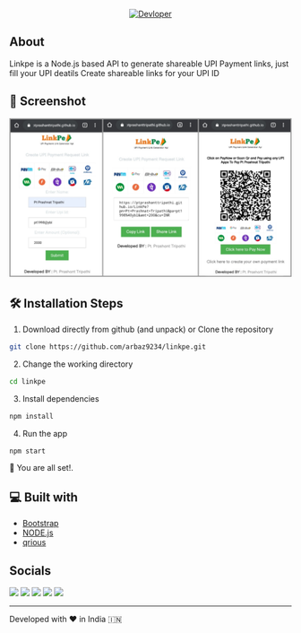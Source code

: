 <p align="center">
	<a href="https://github.com/Arbaz9234"><img alt="Devloper" src="https://img.shields.io/badge/Developer-Arbaz-brightgreen"/></a>
</p>

## About

Linkpe is a Node.js based API to generate shareable UPI Payment links, just fill your UPI deatils Create shareable links for your UPI ID

## 🚀 Screenshot

![](/img/screenshot.jpg)


## 🛠️ Installation Steps

1. Download directly from github (and unpack) or Clone the repository

```bash
git clone https://github.com/arbaz9234/linkpe.git
```

2. Change the working directory

```bash
cd linkpe
```

3. Install dependencies

```bash
npm install
```

4. Run the app

```bash
npm start
```

🌟 You are all set!.


## 💻 Built with

- [Bootstrap](https://www.getbootstrap.com/)
- [NODE.js](https://www.axios.com)
- [qrious](https://jquery.com/)

## Socials
[![](https://img.shields.io/badge/twitter-%231DA1F2.svg?&style=for-the-badge&logo=twitter&logoColor=white)](https://twitter.com/ArbazTahir2)
[![](https://img.shields.io/badge/linkedin-%230077B5.svg?&style=for-the-badge&logo=linkedin&logoColor=white)](https://www.linkedin.com/in/md-arbaz-tahir-45abbb239/)
[![](https://img.shields.io/badge/instagram-%23E4405F.svg?&style=for-the-badge&logo=instagram&logoColor=white)](https://www.instagram.com/arbaz_.103/)
[![](https://img.shields.io/badge/telegram-%233498DB.svg?&style=for-the-badge&logo=telegram&logoColor=white)](https://t.me/arbaz9234/)
[![](https://img.shields.io/badge/facebook-%231877F2.svg?&style=for-the-badge&logo=facebook&logoColor=white)](https://www.facebook.com/arbaz9234)

<p align="center">  
<hr>Developed with ❤️ in India 🇮🇳 
</p>
